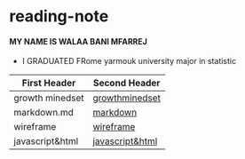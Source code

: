 # reading-note
#### MY NAME IS WALAA BANI MFARREJ 
* I GRADUATED FRome yarmouk university major in statistic 

| First Header  | Second Header |
| ------------- | ------------- |
| growth minedset  | [growthminedset](http://walaamohammad.github.io/reading-note/growthminedset) |
| markdown.md | [markdown](https:///walaamohammad.github.io/reading-note/markdown)  |
| wireframe | [wireframe](https:///walaamohammad.github.io/reading-note/wireframe&html)|
| javascript&html  | [javascript&html](https:///walaamohammad.github.io/reading-note/javascripts)  